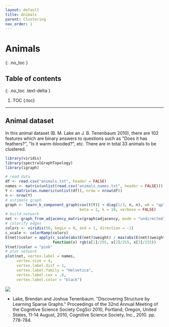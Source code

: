 ```yaml
---
layout: default
title: Animals
parent: Clustering
nav_order: 1
---
```


# Animals
{: .no_toc }

## Table of contents
{: .no_toc .text-delta }

1. TOC
{:toc}

---

## Animal dataset

In this animal dataset (B. M. Lake an J. B. Tenenbaum 2010), there are 102 features which are
binary answers to questions such as "Does it has feathers?", "Is it warm-blooded?",
etc.  There are in total 33 animals to be clustered.


``` r
library(viridis)
library(spectralGraphTopology)
library(igraph)

# read data
df <- read.csv("animals.txt", header = FALSE)
names <- matrix(unlist(read.csv("animals_names.txt", header = FALSE)))
Y <- matrix(as.numeric(unlist(df)), nrow = nrow(df))
n <- nrow(Y)
# estimate graph
graph <- learn_k_component_graph(cov(t(Y)) + diag(1/3, n, n), w0 = "qp",
                                 beta = 1, k = 10, verbose = FALSE)
# build network
net <- graph_from_adjacency_matrix(graph$adjacency, mode = "undirected", weighted = TRUE)
# colorify edges
colors <- viridis(50, begin = 0, end = 1, direction = -1)
c_scale <- colorRamp(colors)
E(net)$color = apply(c_scale(abs(E(net)$weight) / max(abs(E(net)$weight))), 1,
                     function(x) rgb(x[1]/255, x[2]/255, x[3]/255))
V(net)$color = "pink"
# plot network
plot(net, vertex.label = names,
     vertex.size = 4,
     vertex.label.dist = 1,
     vertex.label.family = "Helvetica",
     vertex.label.cex = .8,
     vertex.label.color = "black")
```

![](animals_files/figure-markdown_github/unnamed-chunk-1-1.png)

- Lake, Brendan and Joshua Tenenbaum. "Discovering Structure by Learning Sparse Graphs."
  Proceedings of the 32nd Annual Meeting of the Cognitive Science Society CogSci 2010,
  Portland, Oregon, United States, 11-14 August, 2010, Cognitive Science Society, Inc., 2010. pp. 778-784.
